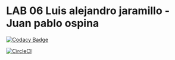 # LAB 06 Luis alejandro jaramillo - Juan pablo ospina

[![Codacy Badge](https://api.codacy.com/project/badge/Grade/c42353620eed40daaf4102f82214411e)](https://app.codacy.com/project/QSARJP/Laboratorio-6---Introducci-n-GIT-CI---2019-1/dashboard)

[![CircleCI](https://circleci.com/gh/PDSW-ECI/base-proyectos.svg?style=svg)](https://circleci.com/gh/QSARJP)